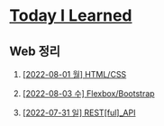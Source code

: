 # [Today I Learned](/../..)
## Web 정리

1. [[2022-08-01 월] HTML/CSS](/Web/0801_HTML_CSS.md)


2. [[2022-08-03 수] Flexbox/Bootstrap](/Web/0803_Flexbox_Bootstrap.md)



3. [[2022-07-31 일] REST[ful]_API](https://github.com/kimsixsue/CS-Study/blob/master/kimsixsue/RESTful_API.md)
